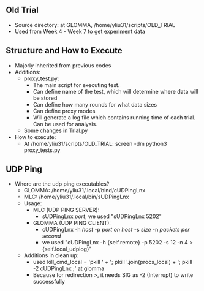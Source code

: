 ## Old Trial
- Source directory: at GLOMMA, /home/yliu31/scripts/OLD_TRIAL
- Used from Week 4 - Week 7 to get experiment data

## Structure and How to Execute
- Majorly inherited from previous codes
- Additions:
    - proxy_test.py: 
        - The main script for executing test. 
        - Can define name of the test, which will determine where data will be stored
        - Can define how many rounds for what data sizes
        - Can define proxy modes
        - Will generate a log file which contains running time of each trial. Can be used for analysis.
    - Some changes in Trial.py
- How to execute:
    - At /home/yliu31/scripts/OLD_TRIAL: screen -dm python3 proxy_tests.py

## UDP Ping
- Where are the udp ping executables?
    - GLOMMA: /home/yliu31/.local/bind/cUDPingLnx
    - MLC: /home/yliu31/.local/bin/sUDPingLnx
    - Usage: 
        - MLC (UDP PING SERVER): 
            - sUDPingLnx _port_, we used "sUDPingLnx 5202"
        - GLOMMA (UDP PING CLIENT): 
            - cUDPingLnx -h _host_ -p _port on host_ -s _size_ -n _packets per second_
            - we used "cUDPingLnx -h {self.remote} -p 5202 -s 12 -n 4 > {self.local_udplog}"
    - Additions in clean up:
        - used kill_cmd_local = 'pkill ' + '; pkill '.join(procs_local) + '; pkill -2 cUDPingLnx ;' at glomma
        - Because for redirection >, it needs SIG as -2 (Interrupt) to write successfully
    